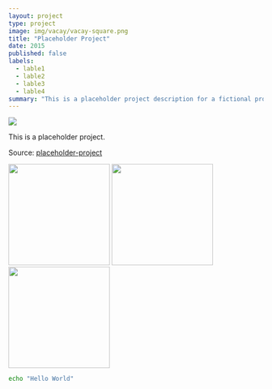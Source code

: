 ```yaml
---
layout: project
type: project
image: img/vacay/vacay-square.png
title: "Placeholder Project"
date: 2015
published: false
labels:
  - lable1
  - lable2
  - lable3
  - lable4
summary: "This is a placeholder project description for a fictional project."
---
```


<img class="img-fluid" src="../img/placeholder-image.png">

This is a placeholder project.

Source: <a href="https://github.com/placeholder-project">placeholder-project</a>
<div class="text-center p-4">
  <img width="200px" src="../img/placeholder-image.png" class="img-thumbnail" >
  <img width="200px" src="../img/placeholder-image.png" class="img-thumbnail" >
  <img width="200px" src="../img/placeholder-image.png" class="img-thumbnail" >
</div>

```bash
echo "Hello World"
```
